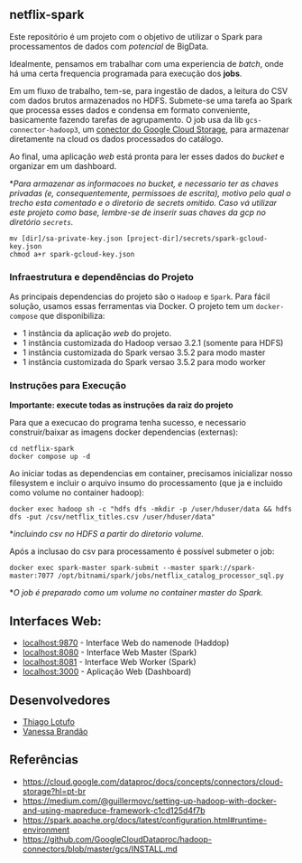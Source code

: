 ## netflix-spark

Este repositório é um projeto com o objetivo de utilizar o Spark para processamentos de dados com *potencial* de BigData.

Idealmente, pensamos em trabalhar com uma experiencia de *batch*, onde há uma certa frequencia programada para execução dos **jobs**.

Em um fluxo de trabalho, tem-se, para ingestão de dados, a leitura do CSV com dados brutos armazenados no HDFS. Submete-se uma tarefa ao Spark que processa esses dados e condensa em formato conveniente, basicamente fazendo tarefas de agrupamento. O job usa da lib `gcs-connector-hadoop3`, um [conector do Google Cloud Storage](#https://cloud.google.com/dataproc/docs/concepts/connectors/cloud-storage?hl=pt-br), para armazenar diretamente na cloud os dados processados do catálogo.

Ao final, uma aplicação *web* está pronta para ler esses dados do *bucket* e organizar em um dashboard.

**Para armazenar as informacoes no bucket, e necessario ter as chaves privadas (e, consequentemente, permissoes de escrita), motivo pelo qual o trecho esta comentado e o diretorio de secrets omitido. Caso vá utilizar este projeto como base, lembre-se de inserir suas chaves da gcp no diretório `secrets`.*

```shell
mv [dir]/sa-private-key.json [project-dir]/secrets/spark-gcloud-key.json
chmod a+r spark-gcloud-key.json
```

### Infraestrutura e dependências do Projeto

As principais dependencias do projeto são o `Hadoop` e `Spark`. Para fácil solução, usamos essas ferramentas via Docker. O projeto tem um `docker-compose` que disponibiliza:

- 1 instância da aplicação *web* do projeto.
- 1 instância customizada do Hadoop versao 3.2.1 (somente para HDFS)
- 1 instância customizada do Spark versao 3.5.2 para modo master 
- 1 instância customizada do Spark versao 3.5.2 para modo worker


### Instruções para Execução

**Importante: execute todas as instruções da raiz do projeto**

Para que a execucao do programa tenha sucesso, e necessario construir/baixar as imagens docker dependencias (externas):

```shell
cd netflix-spark
docker compose up -d
```

Ao iniciar todas as dependencias em container, precisamos inicializar nosso filesystem e incluir o arquivo insumo do processamento (que ja e incluido como volume no container hadoop):

```shell
docker exec hadoop sh -c "hdfs dfs -mkdir -p /user/hduser/data && hdfs dfs -put /csv/netflix_titles.csv /user/hduser/data" 
```
**incluindo csv no HDFS a partir do diretorio volume.*

Após a inclusao do csv para processamento é possível submeter o job: 

```shell
docker exec spark-master spark-submit --master spark://spark-master:7077 /opt/bitnami/spark/jobs/netflix_catalog_processor_sql.py
```
**O job é preparado como um volume no container master do Spark.*

## Interfaces Web:

- [localhost:9870](http://localhost:9870/) - Interface Web do namenode (Haddop)
- [localhost:8080](http://localhost:8080/) - Interface Web Master (Spark)
- [localhost:8081](http://localhost:8081/) - Interface Web Worker (Spark)
- [localhost:3000](http://localhost:3000/) - Aplicação Web (Dashboard)

## Desenvolvedores

- [Thiago Lotufo](#https://github.com/thiagolotufo)
- [Vanessa Brandão](#https://github.com/vanbrandaos)

## Referências

- https://cloud.google.com/dataproc/docs/concepts/connectors/cloud-storage?hl=pt-br
- https://medium.com/@guillermovc/setting-up-hadoop-with-docker-and-using-mapreduce-framework-c1cd125d4f7b
- https://spark.apache.org/docs/latest/configuration.html#runtime-environment
- https://github.com/GoogleCloudDataproc/hadoop-connectors/blob/master/gcs/INSTALL.md
